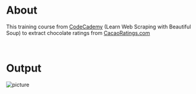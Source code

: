 # About 

This training course from [CodeCademy](https://www.codecademy.com/) (Learn Web Scraping with Beautiful Soup) to extract chocolate ratings from [CacaoRatings.com](https://content.codecademy.com/courses/beautifulsoup/cacao/index.html)

<br>

# Output

![picture](https://i.imgur.com/J4t1RQv.png)

<br>
